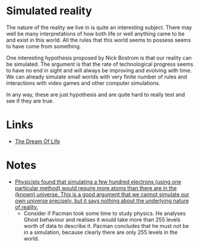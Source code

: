 # Simulated reality
The nature of the reality we live in is quite an interesting subject. There may well be many interpretations of how both life or well anything came to be and exist in this world. All the rules that this world seems to possess seems to have come from something.

One interesting hypothesis proposed by Nick Bostrom is that our reality can be simulated. The argument is that the rate of technological progress seems to have no end in sight and will always be improving and evolving with time. We can already simulate small worlds with very finite number of rules and interactions with video games and other computer simulations.

In any way, these are just hypothesis and are quite hard to really test and see if they are true.

# Links
- [The Dream Of Life](https://www.youtube.com/watch?v=wU0PYcCsL6o)

# Notes
- [Physicists found that simulating a few hundred electrons (using one particular method) would require more atoms than there are in the (known) universe. This is a good argument that we cannot simulate our own universe precisely, but it says nothing about the underlying nature of reality.](https://news.ycombinator.com/item?id=15384574)
	- Consider if Pacman took some time to study physics. He analyses Ghost behaviour and realises it would take more than 255 levels worth of data to describe it. Pacman concludes that he must not be in a simulation, because clearly there are only 255 levels in the world.